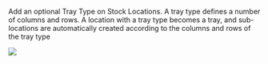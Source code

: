 Add an optional Tray Type on Stock Locations. A tray type defines a
number of columns and rows. A location with a tray type becomes a tray,
and sub-locations are automatically created according to the columns and
rows of the tray type

![](../static/description/location-tray.png)
